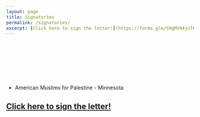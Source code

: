 ```yaml
---
layout: page
title: Signatories
permalink: /signatories/
excerpt: [Click here to sign the letter!](https://forms.gle/tHgMV44jnT69SfnY6 "Google Form to Support Minnesotans for Human Rights")
---
```

<br/><br/>
<br/><br/>
<br/><br/>

- American Muslims for Palestine - Minnesota


## [Click here to sign the letter!](https://forms.gle/tHgMV44jnT69SfnY6 "Google Form to Support Minnesotans for Human Rights")